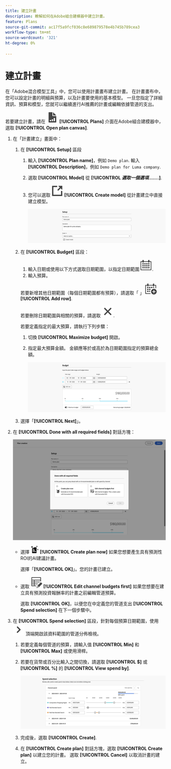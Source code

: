 ```yaml
---
title: 建立計畫
description: 瞭解如何在Adobe組合建模器中建立計畫。
feature: Plans
source-git-commit: ac17f5a9fcf036c8e689879578e4b745b789cea3
workflow-type: tm+mt
source-wordcount: '321'
ht-degree: 0%

---
```



# 建立計畫

在「Adobe混合模型工具」中，您可以使用計畫畫布建立計畫。 在計畫畫布中，您可以設定計畫的明細與預算，以及計畫要使用的基本模型。 一旦您指定了詳細資訊、預算和模型，您就可以繼續進行AI推薦的計畫或編輯依據管道的支出。

若要建立計畫，請在 ![PLan](../assets/icons/FileChart.svg) **[!UICONTROL Plans]** 介面在Adobe組合建模器中，選取 **[!UICONTROL Open plan canvas]**.

1. 在「計畫建立」畫面中：

   1. 在 **[!UICONTROL Setup]** 區段

      1. 輸入 **[!UICONTROL Plan name]**，例如 `Demo plan`. 輸入 **[!UICONTROL Description]**，例如 `Demo plan for Luma company`.
      1. 選取 **[!UICONTROL Model]** 從 **[!UICONTROL _選取一個選項……_.]**.
      1. 您可以選取 ![連結輸出](../assets/icons/LinkOut.svg) **[!UICONTROL Create model]** 從計畫建立中直接建立模型。

         ![計畫設定](../assets/plan-setup.png)

   1. 在 **[!UICONTROL Budget]** 區段：

      1. 輸入日期或使用以下方式選取日期範圍，以指定日期範圍 ![行事曆](../assets/icons/Calendar.svg).
      1. 輸入預算。

      若要新增其他日期範圍（每個日期範圍都有預算），請選取「 」 ![行事曆新增](../assets/icons/CalendarAdd.svg) **[!UICONTROL Add row]**.

      若要刪除日期範圍與相關的預算，請選取 ![關閉](../assets/icons/Close.svg).

      若要定義指定的最大預算，請執行下列步驟：

      1. 切換 **[!UICONTROL Maximize budget]** 開啟。
      1. 指定最大預算金額。 金額應等於或高於為日期範圍指定的預算總金額。

         ![計畫預算](../assets/plan-budget.png)

   1. 選擇「**[!UICONTROL Next]**」。

1. 在 **[!UICONTROL Done with all required fields]** 對話方塊：

   ![計畫完成](../assets/plan-done-required-fields.png)

   * 選擇 <img src="../assets/icons/NewPlan.svg" width="25" /> **[!UICONTROL Create plan now]** 如果您想要產生具有預測性ROI的AI建議計畫。

     選擇「**[!UICONTROL OK]**」。您的計畫已建立。


   * 選取 ![表格編輯](../assets/icons/TableEdit.svg) **[!UICONTROL Edit channel budgets first]** 如果您想要在建立具有預測投資報酬率的計畫之前編輯管道預算。

     選取 **[!UICONTROL OK]**，以便您在中定義您的管道支出 **[!UICONTROL Spend selection]** 在下一個步驟中。



1. 在 **[!UICONTROL Spend selection]** 區段，針對每個預算日期範圍，使用 ![V形](../assets/icons/ChevronRight.svg) 頂端開啟該資料範圍的管道分佈檢視。

   1. 若要定義每個管道的預算，請輸入值 **[!UICONTROL Min]** 和 **[!UICONTROL Max]** 或使用滑桿。

   1. 若要在貨幣或百分比輸入之間切換，請選取 **[!UICONTROL $]** 或 **[!UICONTROL %]** 的 **[!UICONTROL View spend by]**.

      ![花費選取範圍](../assets/plan-spend-selection.png)

   1. 完成後，選取 **[!UICONTROL Create]**.

   1. 在 **[!UICONTROL Create plan]** 對話方塊，選取 **[!UICONTROL Create plan]** 以建立您的計畫。 選取 **[!UICONTROL Cancel]** 以取消計畫的建立。



